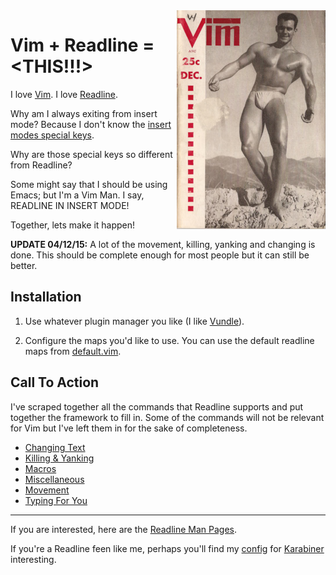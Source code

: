 <img align="right" src="./images/vimman.png">

# Vim + Readline = \<THIS!!!\>

I love [Vim](http://www.vim.org/).
I love [Readline](http://cnswww.cns.cwru.edu/php/chet/readline/rltop.html).

Why am I always exiting from insert mode? Because I don't know the [insert modes special keys](http://vimdoc.sourceforge.net/htmldoc/insert.html).

Why are those special keys so different from Readline?

Some might say that I should be using Emacs; but I'm a Vim Man. I say, READLINE IN INSERT MODE!

Together, lets make it happen!


**UPDATE 04/12/15:** A lot of the movement, killing, yanking and changing is done. This should be complete enough for most people but it can still be better.


## Installation

1. Use whatever plugin manager you like (I like [Vundle](https://github.com/VundleVim/Vundle.vi://github.com/VundleVim/Vundle.vim)).

2. Configure the maps you'd like to use. You can use the default readline maps from [default.vim](./default.vim).



## Call To Action

I've scraped together all the commands that Readline supports and put together the framework to fill in. Some of the commands will not be relevant for Vim but I've left them in for the sake of completeness.

- [Changing Text](./plugin/changing_text.vim)
- [Killing & Yanking](./plugin/killing_yanking.vim)
- [Macros](./plugin/macros.vim)
- [Miscellaneous](./plugin/misc.vim)
- [Movement](./plugin/movement.vim)
- [Typing For You](./plugin/type_for_you.vim)



---

If you are interested, here are the [Readline Man Pages](http://www.delorie.com/gnu/docs/readline/rlman_13.html).

If you're a Readline feen like me, perhaps you'll find my [config](https://github.com/jonhiggs/dotfiles/blob/master/Karabiner/private.xm://github.com/jonhiggs/dotfiles/blob/master/Karabiner/private.xml) for [Karabiner](https://pqrs.org/osx/karabiner/) interesting.
